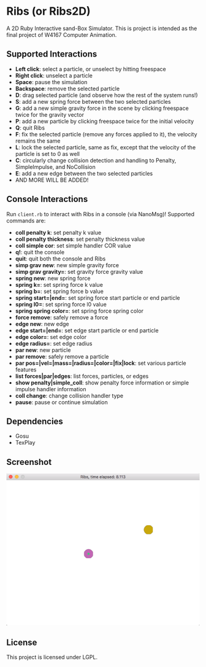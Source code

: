 Ribs (or Ribs2D)
====

A 2D Ruby Interactive sand-Box Simulator. This is project is intended as the final project of W4167 Computer Animation.

Supported Interactions
----

+ **Left click**: select a particle, or unselect by hitting freespace
+ **Right click**: unselect a particle
+ **Space**: pause the simulation
+ **Backspace**: remove the selected particle
+ **D**: drag selected particle (and observe how the rest of the system runs!)
+ **S**: add a new spring force between the two selected particles
+ **G**: add a new simple gravity force in the scene by clicking freespace twice for the gravity vector
+ **P**: add a new particle by clicking freespace twice for the initial velocity
+ **Q**: quit Ribs
+ **F**: fix the selected particle (remove any forces applied to it), the velocity remains the same
+ **L**: lock the selected particle, same as fix, except that the velocity of the particle is set to 0 as well
+ **C**: circularly change collision detection and handling to Penalty, SimpleImpulse, and NoCollision
+ **E**: add a new edge between the two selected particles
+ AND MORE WILL BE ADDED!

Console Interactions
----

Run `client.rb` to interact with Ribs in a console (via NanoMsg)! Supported commands are:

+ **coll penalty k**: set penalty k value
+ **coll penalty thickness**: set penalty thickness value
+ **coll simple cor**: set simple handler COR value
+ **q!**: quit the console
+ **quit**: quit both the console and Ribs
+ **simp grav new**: new simple gravity force
+ **simp grav gravity=**: set gravity force gravity value
+ **spring new**: new spring force
+ **spring k=**: set spring force k value
+ **spring b=**: set spring force b value
+ **spring start=|end=**: set spring force start particle or end particle
+ **spring l0=**: set spring force l0 value
+ **spring spring color=**: set spring force spring color
+ **force remove**: safely remove a force
+ **edge new**: new edge
+ **edge start=|end=**: set edge start particle or end particle
+ **edge color=**: set edge color
+ **edge radius=**: set edge radius
+ **par new**: new particle
+ **par remove**: safely remove a particle
+ **par pos=|vel=|mass=|radius=|color=|fix|lock**: set various particle features
+ **list forces|par|edges**: list forces, particles, or edges
+ **show penalty|simple_coll**: show penalty force information or simple impulse handler information
+ **coll change**: change collision handler type
+ **pause**: pause or continue simulation


Dependencies
----

+ Gosu
+ TexPlay

Screenshot
----

![screenshot](sshot.png)

License
----

This project is licensed under LGPL.
